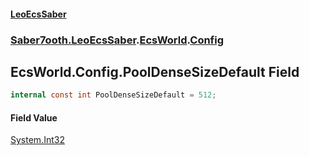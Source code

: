 #### [LeoEcsSaber](index.md 'index')
### [Saber7ooth.LeoEcsSaber](Saber7ooth.LeoEcsSaber.md 'Saber7ooth.LeoEcsSaber').[EcsWorld](EcsWorld.md 'Saber7ooth.LeoEcsSaber.EcsWorld').[Config](EcsWorld.Config.md 'Saber7ooth.LeoEcsSaber.EcsWorld.Config')

## EcsWorld.Config.PoolDenseSizeDefault Field

```csharp
internal const int PoolDenseSizeDefault = 512;
```

#### Field Value
[System.Int32](https://docs.microsoft.com/en-us/dotnet/api/System.Int32 'System.Int32')